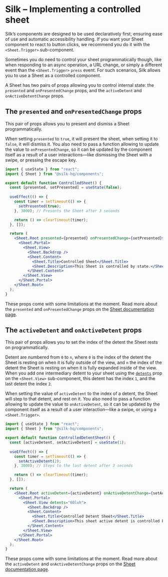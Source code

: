 # Silk – Implementing a controlled sheet

Silk’s components are designed to be used declaratively first, ensuring ease of use and automatic accessibility handling. If you want your Sheet component to react to button clicks, we recommend you do it with the `<Sheet.Trigger>` sub-component.

Sometimes you do need to control your sheet programmatically though, like when responding to an async operation, a URL change, or simply a different event than the `<Sheet.Trigger>` `press` event. For such scenarios, Silk allows you to use a Sheet as a controlled component.

A Sheet has two pairs of props allowing you to control internal state: the `presented` and `onPresentedChange` props, and the `activeDetent` and `onActiveDetentChange` props.

## The `presented` and `onPresentedChange` props

This pair of props allows you to present and dismiss a Sheet programmatically.

When setting  `presented` to `true`, it will present the sheet, when setting it to `false`, it will dismiss it. You also need to pass a function allowing to update the value to `onPresentedChange`,  so it can be updated by the component itself as a result of a user interactions—like dismissing the Sheet with a swipe, or pressing the escape key.

```jsx
import { useState } from "react";
import { Sheet } from "@silk-hq/components";

export default function ControlledSheet() {
  const [presented, setPresented] = useState(false);
  
  useEffect(() => {
    const timer = setTimeout(() => {
      setPresented(true);
    }, 3000); // Presents the Sheet after 3 seconds

    return () => clearTimeout(timer);
  }, []);

  return (
    <Sheet.Root presented={presented} onPresentedChange={setPresented}>
      <Sheet.Portal>
        <Sheet.View>
          <Sheet.Backdrop />
          <Sheet.Content>
            <Sheet.Title>Controlled Sheet</Sheet.Title>
            <Sheet.Description>This Sheet is controlled by state.</Sheet.Description>
          </Sheet.Content>
        </Sheet.View>
      </Sheet.Portal>
    </Sheet.Root>
  );
}
```

These props come with some limitations at the moment. Read more about the `presented` and `onPresentedChange` props on the [Sheet documentation page](Silk%20%E2%80%93%20Sheet.md).

## The `activeDetent` and `onActiveDetent` props

This pair of props allows you to set the index of the detent the Sheet rests on programmatically.

Detent are numbered from `0` to `n`, where `0` is the index of the detent the Sheet is resting on when it is fully outside of the view, and `n` the index of the detent the Sheet is resting on when it is fully expanded inside of the view. When you add one intermediary detent to your sheet using the [`detents`](Silk%20%E2%80%93%20Sheet.md) prop on the `<Sheet.View>` sub-component, this detent has the index `1`, and the last detent the index `2`.

When setting the value of `activeDetent` to the index of a detent, the Sheet will step to that detent, and rest on it. You also need to pass a function allowing to update the value to `onActiveDetent`, so it can be updated by the component itself as a result of a user interaction—like a swipe, or using a `<Sheet.Trigger>`.

```jsx
import { useState } from "react";
import { Sheet } from "@silk-hq/components";

export default function ControlledDetentSheet() {
  const [activeDetent, setActiveDetent] = useState(1);
  
  useEffect(() => {
    const timer = setTimeout(() => {
      setActiveDetent(2);
    }, 3000); // Steps to the last detent after 3 seconds

    return () => clearTimeout(timer);
  }, []);

  return (
    <Sheet.Root activeDetent={activeDetent} onActiveDetentChange={setActiveDetent}>
      <Sheet.Portal>
        <Sheet.View detents="60lvh">
          <Sheet.Backdrop />
          <Sheet.Content>
            <Sheet.Title>Controlled Detent Sheet</Sheet.Title>
            <Sheet.Description>This sheet active detent is controlled by state.</Sheet.Description>
          </Sheet.Content>
        </Sheet.View>
      </Sheet.Portal>
    </Sheet.Root>
  );
}
```

These props come with some limitations at the moment. Read more about the `activeDetent` and `onActiveDetentChange` props on the [Sheet documentation page](Silk%20%E2%80%93%20Sheet.md).